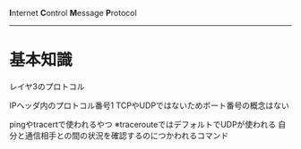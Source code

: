 **I**nternet **C**ontrol **M**essage **P**rotocol

---
# 基本知識
レイヤ3のプロトコル

IPヘッダ内のプロトコル番号1
	TCPやUDPではないためポート番号の概念はない

pingやtracertで使われるやつ
	※tracerouteではデフォルトでUDPが使われる
自分と通信相手との間の状況を確認するのにつかわれるコマンド